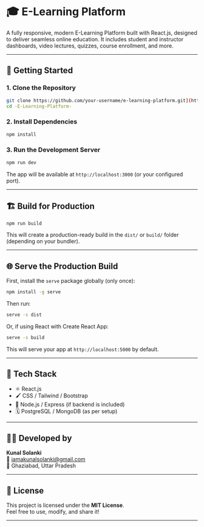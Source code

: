 # 🎓 E-Learning Platform

A fully responsive, modern E-Learning Platform built with React.js, designed to deliver seamless online education. It includes student and instructor dashboards, video lectures, quizzes, course enrollment, and more.

---

## 🚀 Getting Started

### 1. Clone the Repository

```bash
git clone https://github.com/your-username/e-learning-platform.git](https://github.com/iamkunalsolanki/-E-Learning-Platform-.git
cd -E-Learning-Platform-
```

### 2. Install Dependencies

```bash
npm install
```

### 3. Run the Development Server

```bash
npm run dev
```

The app will be available at `http://localhost:3000` (or your configured port).

---

## 🏗️ Build for Production

```bash
npm run build
```

This will create a production-ready build in the `dist/` or `build/` folder (depending on your bundler).

---

## 🌐 Serve the Production Build

First, install the `serve` package globally (only once):

```bash
npm install -g serve
```

Then run:

```bash
serve -s dist
```

Or, if using React with Create React App:

```bash
serve -s build
```

This will serve your app at `http://localhost:5000` by default.

---

## 📆 Tech Stack

- ⚛️ React.js
- 🖌️ CSS / Tailwind / Bootstrap
- 🔧 Node.js / Express (if backend is included)
- 🗓️ PostgreSQL / MongoDB (as per setup)

---

## 👨‍💼 Developed by

**Kunal Solanki**  
📧 [iamakunalsolanki@gmail.com](mailto:iamakunalsolanki@gmail.com)  
📍 Ghaziabad, Uttar Pradesh

---

## 📝 License

This project is licensed under the **MIT License**.  
Feel free to use, modify, and share it!

---

